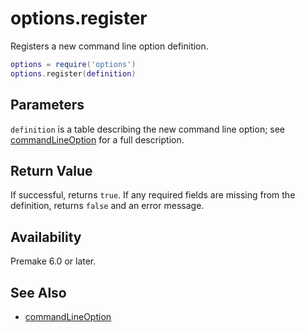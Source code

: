 # options.register

Registers a new command line option definition.

```lua
options = require('options')
options.register(definition)
```

## Parameters

`definition` is a table describing the new command line option; see [commandLineOption](commandLineOption.md) for a full description.

## Return Value

If successful, returns `true`. If any required fields are missing from the definition, returns `false` and an error message.

## Availability

Premake 6.0 or later.

## See Also

* [commandLineOption](commandLineOption.md)

